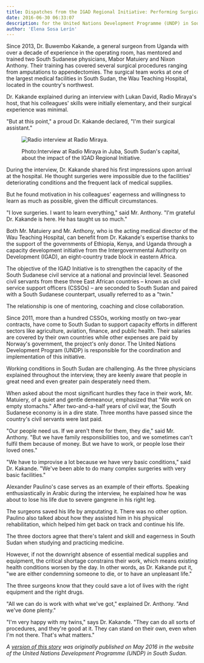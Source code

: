 ```yaml
---
title: Dispatches from the IGAD Regional Initiative: Performing Surgical Procedures in Challenging Contexts in South Sudan
date: 2016-06-30 06:33:07
description: for the United Nations Development Programme (UNDP) in South Sudan. (May 2016)
author: 'Elena Sosa Lerín'
---
```

Since 2013, Dr. Buwembo Kakande, a general surgeon from Uganda with over a decade of experience in the operating room, has mentored and trained two South Sudanese physicians, Mabor Matuiery and Nixon Anthony. Their training has covered several surgical procedures ranging from amputations to appendectomies. The surgical team works at one of the largest medical facilities in South Sudan, the Wau Teaching Hospital, located in the country's northwest.

Dr. Kakande explained during an interview with Lukan David, Radio Miraya's host, that his colleagues' skills were initially elementary, and their surgical experience was minimal.

"But at this point," a proud Dr. Kakande declared, "I'm their surgical assistant."

<figure>
<img data-src="https://res.cloudinary.com/esarin72/image/upload/c_fill,q_auto:good,w_660/v1603158578/IMG_0177_di27b6.jpg" loading="lazy" alt="Radio interview at Radio Miraya." class="lazyload">
<figcaption>
    <p><span class="thick">Photo:</span>Interview at Radio Miraya in Juba, South Sudan's capital, about the impact of the IGAD Regional Initiative.</p>
</figcaption>
</figure>

During the interview, Dr. Kakande shared his first impressions upon arrival at the hospital. He thought surgeries were impossible due to the facilities' deteriorating conditions and the frequent lack of medical supplies.

But he found motivation in his colleagues' eagerness and willingness to learn as much as possible, given the difficult circumstances.

"I love surgeries. I want to learn everything," said Mr. Anthony. "I'm grateful Dr. Kakande is here. He has taught us so much."

Both Mr. Matuiery and Mr. Anthony, who is the acting medical director of the Wau Teaching Hospital, can benefit from Dr. Kakande's expertise thanks to the support of the governments of Ethiopia, Kenya, and Uganda through a capacity development initiative from the Intergovernmental Authority on Development (IGAD), an eight-country trade block in eastern Africa.

The objective of the IGAD Initiative is to strengthen the capacity of the South Sudanese civil service at a national and provincial level. Seasoned civil servants from these three East African countries – known as civil service support officers (CSSOs) – are seconded to South Sudan and paired with a South Sudanese counterpart, usually referred to as a "twin."

The relationship is one of mentoring, coaching and close collaboration.

Since 2011, more than a hundred CSSOs, working mostly on two-year contracts, have come to South Sudan to support capacity efforts in different sectors like agriculture, aviation, finance, and public health. Their salaries are covered by their own countries while other expenses are paid by Norway's government, the project's only donor. The United Nations Development Program (UNDP) is responsible for the coordination and implementation of this initiative.

Working conditions in South Sudan are challenging. As the three physicians explained throughout the interview, they are keenly aware that people in great need and even greater pain desperately need them.

When asked about the most significant hurdles they face in their work, Mr. Matuiery, of a quiet and gentle demeanour, emphasized that "We work on empty stomachs." After two-and-a-half years of civil war, the South Sudanese economy is in a dire state. Three months have passed since the country's civil servants were last paid.

"Our people need us. If we aren't there for them, they die," said Mr. Anthony. "But we have family responsibilities too, and we sometimes can't fulfil them because of money. But we have to work, or people lose their loved ones."

"We have to improvise a lot because we have very basic conditions," said Dr. Kakande. "We've been able to do many complex surgeries with very basic facilities."

Alexander Paulino's case serves as an example of their efforts. Speaking enthusiastically in Arabic during the interview, he explained how he was about to lose his life due to severe gangrene in his right leg.

The surgeons saved his life by amputating it. There was no other option. Paulino also talked about how they assisted him in his physical rehabilitation, which helped him get back on track and continue his life.

The three doctors agree that there's talent and skill and eagerness in South Sudan when studying and practicing medicine.

However, if not the downright absence of essential medical supplies and equipment, the critical shortage constrains their work, which means existing health conditions worsen by the day. In other words, as Dr. Kakande put it, "we are either condemning someone to die, or to have an unpleasant life."

The three surgeons know that they could save a lot of lives with the right equipment and the right drugs.

"All we can do is work with what we've got," explained Dr. Anthony. "And we've done plenty."

"I'm very happy with my twins," says Dr. Kakande. "They can do all sorts of procedures, and they're good at it. They can stand on their own, even when I'm not there. That's what matters."

*A <a href="https://www.ss.undp.org/content/south_sudan/en/home/presscenter/stories/the-doctors-from-wau.html" target="blank">version of this story</a> was originally published on May 2016 in the website of the United Nations Development Programme (UNDP) in South Sudan.*

